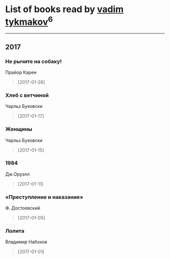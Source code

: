# List of books read by [vadim tykmakov](https://my.mail.ru/mail/tuell95/)<sup>6</sup>
---

## 2017

### Нe рычите на собаку!
Прайор Карен
> [2017-01-28] 


### Хлеб с ветчиной
Чарльз Буковски
> [2017-01-17] 


### Женщины
Чарльз Буковски
> [2017-01-15] 


### 1984
Дж.Оруэлл
> [2017-01-11] 


### «Преступление и наказание»
Ф. Достоевский
> [2017-01-05] 


### Лолита
Владимир Набоков
> [2017-01-01] 



